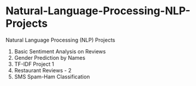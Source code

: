 # Natural-Language-Processing-NLP-Projects
Natural Language Processing (NLP) Projects
1. Basic Sentiment Analysis on Reviews
2. Gender Prediction by Names
3. TF-IDF Project 1
4. Restaurant Reviews - 2
5. SMS Spam-Ham Classification
